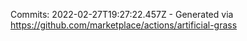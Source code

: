 Commits: 2022-02-27T19:27:22.457Z - Generated via https://github.com/marketplace/actions/artificial-grass
<br>
